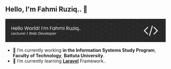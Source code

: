 ## Hello, I'm Fahmi Ruziq.. 👋

![Fahmi Ruziq](img/github-header-image%20(2).png)

<!--
**fahmiruziq/fahmiruziq** is a ✨ _special_ ✨ repository because its `README.md` (this file) appears on your GitHub profile.

Here are some ideas to get you started:

- 🔭 I’m currently working on ...
- 🌱 I’m currently learning ...
- 👯 I’m looking to collaborate on ...
- 🤔 I’m looking for help with ...
- 💬 Ask me about ...
- 📫 How to reach me: ...
- 😄 Pronouns: ...
- ⚡ Fun fact: ...
-->

- 🔭 I’m currently working **in the Information Systems Study Program**, **Faculty of Technology**, **Battuta University**.
- 🌱 I’m currently learning [**Laravel**](https://laravel.com) Framework..

